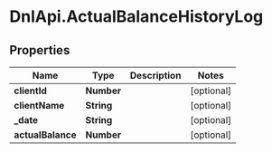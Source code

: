 # DnlApi.ActualBalanceHistoryLog

## Properties
Name | Type | Description | Notes
------------ | ------------- | ------------- | -------------
**clientId** | **Number** |  | [optional] 
**clientName** | **String** |  | [optional] 
**_date** | **String** |  | [optional] 
**actualBalance** | **Number** |  | [optional] 


